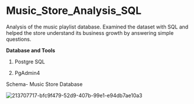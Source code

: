 # Music_Store_Analysis_SQL
Analysis of the music playlist database. Examined the dataset with SQL and helped the store understand its business growth by answering simple questions.

**Database and Tools**

1. Postgre SQL
   
2. PgAdmin4

Schema- Music Store Database

![213707717-bfc9f479-52d9-407b-99e1-e94db7ae10a3](https://github.com/imanupjaiswal21/Music_Store_Analysis_SQL/assets/56197362/cf6a1fe2-a8f1-4159-a581-d607f2b4db18)




